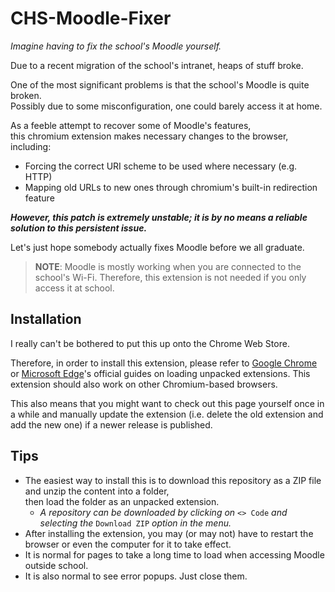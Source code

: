 # CHS-Moodle-Fixer
*Imagine having to fix the school's Moodle yourself.*

Due to a recent migration of the school's intranet, heaps of stuff broke.

One of the most significant problems is that the school's Moodle is quite broken.  
Possibly due to some misconfiguration, one could barely access it at home.

As a feeble attempt to recover some of Moodle's features,  
this chromium extension makes necessary changes to the browser, including:
- Forcing the correct URI scheme to be used where necessary (e.g. HTTP)
- Mapping old URLs to new ones through chromium's built-in redirection feature

***However, this patch is extremely unstable; it is by no means a reliable solution to this persistent issue.***

Let's just hope somebody actually fixes Moodle before we all graduate.

> **NOTE**: Moodle is mostly working when you are connected to the school's Wi-Fi. 
Therefore, this extension is not needed if you only access it at school. 

## Installation
I really can't be bothered to put this up onto the Chrome Web Store.

Therefore, in order to install this extension, 
please refer to [Google Chrome](https://developer.chrome.com/docs/extensions/mv3/getstarted/#unpacked)
or [Microsoft Edge](https://docs.microsoft.com/en-us/microsoft-edge/extensions-chromium/getting-started/extension-sideloading)'s
official guides on loading unpacked extensions. This extension should also work on other Chromium-based browsers.

This also means that you might want to check out this page yourself 
once in a while and manually update the extension 
(i.e. delete the old extension and add the new one) 
if a newer release is published.

## Tips

- The easiest way to install this is to download this repository as a ZIP file and unzip the content into a folder,  
then load the folder as an unpacked extension.
  - *A repository can be downloaded by clicking on* `<> Code` *and selecting the* `Download ZIP` *option in the menu.*
- After installing the extension, you may (or may not) have to restart the browser or even the computer for it to take effect.  
- It is normal for pages to take a long time to load when accessing Moodle outside school.  
- It is also normal to see error popups. Just close them. 

